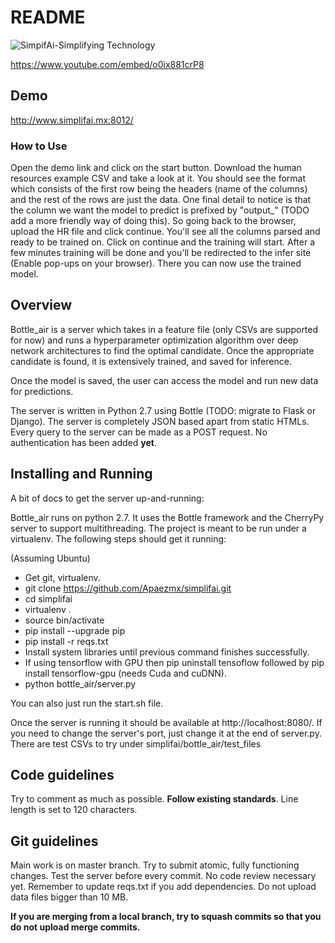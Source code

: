 # README #
<img src="http://www.simplifai.mx/wp-content/uploads/2017/05/SimplifAiLogo_1.png" alt="SimpifAi-Simplifying Technology"/>

https://www.youtube.com/embed/o0ix881crP8
## Demo ##
http://www.simplifai.mx:8012/
### How to Use ###
Open the demo link and click on the start button. 
Download the human resources example CSV and take a look at it. You should see the format which consists of the first row being the headers (name of the columns) and the rest of the rows are just the data. One final detail to notice is that the column we want the model to predict is prefixed by "output_" (TODO add a more friendly way of doing this).
So going back to the browser, upload the HR file and click continue. You'll see all the columns parsed and ready to be trained on.
Click on continue and the training will start. After a few minutes training will be done and you'll be redirected to the infer site (Enable pop-ups on your browser). There you can now use the trained model.


## Overview ##

Bottle_air is a server which takes in a feature file (only CSVs are supported for now) and runs a hyperparameter optimization algorithm over deep network architectures to find the optimal candidate. Once the appropriate candidate is found, it is extensively trained, and saved for inference.

Once the model is saved, the user can access the model and run new data for predictions.

The server is written in Python 2.7 using Bottle (TODO: migrate to Flask or Django). The server is completely JSON based apart from static HTMLs. Every query to the server can be made as a POST request. No authentication has been added **yet**.

## Installing and Running ##

A bit of docs to get the server up-and-running:

Bottle_air runs on python 2.7. It uses the Bottle framework and the CherryPy server to support multithreading. The project is meant to be run under a virtualenv. The following steps should get it running:

(Assuming Ubuntu)

* Get git, virtualenv.
* git clone https://github.com/Apaezmx/simplifai.git
* cd simplifai
* virtualenv .
* source bin/activate
* pip install --upgrade pip
* pip install -r reqs.txt
* Install system libraries until previous command finishes successfully.
* If using tensorflow with GPU then pip uninstall tensoflow followed by pip install tensorflow-gpu (needs Cuda and cuDNN).
* python bottle_air/server.py

You can also just run the start.sh file.

Once the server is running it should be available at http://localhost:8080/. If you need to change the server's port, just change it at the end of server.py. There are test CSVs to try under simplifai/bottle_air/test_files

## Code guidelines ##

Try to comment as much as possible. **Follow existing standards**. Line length is set to 120 characters.

## Git guidelines ##

Main work is on master branch. Try to submit atomic, fully functioning changes. Test the server before every commit. No code review necessary yet. Remember to update reqs.txt if you add dependencies. Do not upload data files bigger than 10 MB.

**If you are merging from a local branch, try to squash commits so that you do not upload merge commits.**

